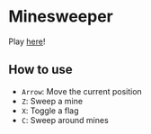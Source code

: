 # Minesweeper

Play [here](https://mimorisuzuko.github.io/minesweeper/)!

## How to use

* `Arrow`: Move the current position
* `Z`: Sweep a mine
* `X`: Toggle a flag
* `C`: Sweep around mines
